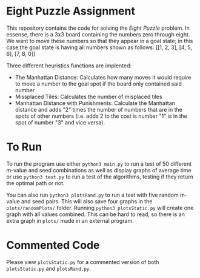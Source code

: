 # Eight Puzzle Assignment

This repository contains the code for solving the _Eight Puzzle_ problem. In essense, there is a 3x3 board containing the numbers zero through eight. We want to move these numbers so that they appear in a goal state; in this case the goal state is having all numbers shown as follows:
[[1, 2, 3],
 [4, 5, 6],
 [7, 8, 0]]

Three different heuristics functions are implented:
- The Manhattan Distance:
    Calculates how many moves it would require to move a number to the goal spot if the board only contained said number
- Missplaced Tiles:
    Calculates the number of misplaced tiles
- Manhattan Distance with Punishments:
    Calculate the Manhattan distance and adds "2" times the number of numbers that are in the spots of other numbers (i.e. adds 2 to the cost is number "1" is in the spot of number "3" and vice versa).

# To Run
To run the program use either `python3 main.py` to run a test of 50 different m-value and seed combinations as well as display graphs of average time or use `python3 test.py` to run a test of the algorithms, testing if they return the optimal path or not.

You can also run `python3 plotsRand.py` to run a test with five random m-value and seed pairs. This will also save four graphs in the `plots/randomPlots/` folder. Running `python3 plotsStatic.py` will create one graph with all values combined. This can be hard to read, so there is an extra graph in `plots/` made in an external program.

# Commented Code
Please view `plotsStatic.py` for a commented version of both `plotsStatic.py` and `plotsRand.py`.

